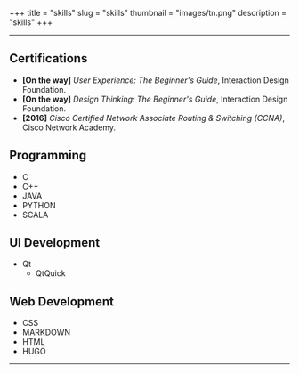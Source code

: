 +++
title = "skills"
slug = "skills"
thumbnail = "images/tn.png"
description = "skills"
+++


---------------------------

## Certifications
* **[On the way]** *User Experience: The Beginner's Guide*, Interaction Design Foundation.
* **[On the way]** *Design Thinking: The Beginner's Guide*, Interaction Design Foundation.
* **[2016]** *Cisco Certified Network Associate Routing & Switching (CCNA)*, Cisco Network Academy.

## Programming
* C
* C++
* JAVA
* PYTHON
* SCALA

## UI Development
* Qt
  * QtQuick

## Web Development
* CSS
* MARKDOWN
* HTML
* HUGO

---------------------------

